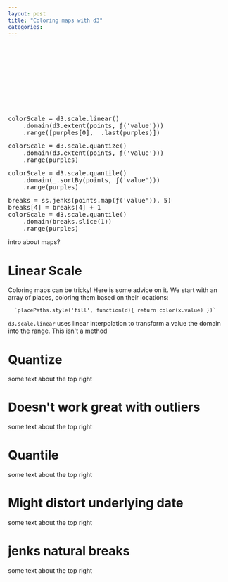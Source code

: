 ```yaml
---
layout: post
title: "Coloring maps with d3"
categories: 
---
```


<link rel="stylesheet" type="text/css" href="/javascripts/posts/mapColor/style.css">

<div id='container'>
  <div id='overlay'>
    <svg></svg>
    <div id='color-code'>
      <div id='gradient'>
<pre>
colorScale = d3.scale.linear()
    .domain(d3.extent(points, ƒ('value')))
    .range([purples[0], _.last(purples)])
</pre>
      </div>
      <div id='quantize'>
<pre>
colorScale = d3.scale.quantize()
    .domain(d3.extent(points, ƒ('value')))
    .range(purples)
</pre>
      </div>
      <div id='quantile'>
<pre>
colorScale = d3.scale.quantile()
    .domain(_.sortBy(points, ƒ('value')))
    .range(purples)
</pre>
      </div>
      <div id='jenks'>
<pre>
breaks = ss.jenks(points.map(ƒ('value')), 5)
breaks[4] = breaks[4] + 1
colorScale = d3.scale.quantile()
    .domain(breaks.slice(1))
    .range(purples)
</pre>
      </div>
    </div>
  </div>
</div>
<div id='overlay-space'></div>

<div class='scroll-section'>
  intro about maps?

  <h1>Linear Scale</h1>
  Coloring maps can be tricky! Here is some advice on it. We start with an array of places, coloring them based on their locations:

      `placePaths.style('fill', function(d){ return color(x.value) })`

  `d3.scale.linear` uses linear interpolation to transform a value the domain into the range. This isn't a method
</div>

<div class='scroll-section'>
  <h1>Quantize</h1>
  some text about the top right
</div>

<div class='scroll-section'>
  <h1>Doesn't work great with outliers</h1>
  some text about the top right
</div>

<div class='scroll-section'>
  <h1>Quantile</h1>
  some text about the top right
</div>

<div class='scroll-section'>
  <h1>Might distort underlying date</h1>
  some text about the top right
</div>

<div class='scroll-section'>
  <h1>jenks natural breaks</h1>
  some text about the top right
</div>

<div id='bot-padding'></div>


<script src="/javascripts/libs/d3.4.11.js" type="text/javascript"></script>
<script src="/javascripts/libs/lodash.js" type="text/javascript"></script>
<script src="/javascripts/libs/gscroll-0.1.js" type="text/javascript"></script>
<script src="/javascripts/libs/simple-statistics.js" type="text/javascript"></script>
<script src="/javascripts/posts/negBarTransition/lib.js" type="text/javascript"></script>

<script src="/javascripts/posts/mapColor/script.js" type="text/javascript"></script>
